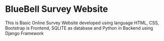 # BlueBell Survey Website
This is Basic Online Survey Website developed using language HTML, CSS, Bootstrap is Frontend, SQLITE as database and Python in Backend using Django Framework
